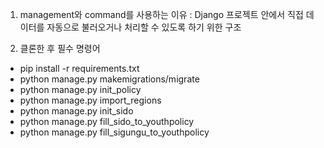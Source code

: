 1. management와 command를 사용하는 이유
: Django 프로젝트 안에서 직접 데이터를 자동으로 불러오거나 처리할 수 있도록 하기 위한 구조

2. 클론한 후 필수 명령어
- pip install -r requirements.txt
- python manage.py makemigrations/migrate
- python manage.py init_policy
- python manage.py import_regions
- python manage.py init_sido
- python manage.py fill_sido_to_youthpolicy
- python manage.py fill_sigungu_to_youthpolicy